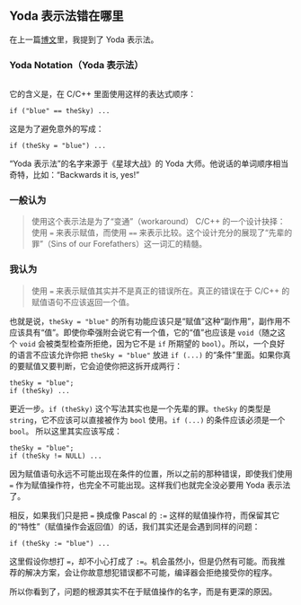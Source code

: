 <div class="inner">
<h2>Yoda 表示法错在哪里</h2>
<p>在上一篇<a href="http://www.yinwang.org/blog-cn/2013/04/14/terminology/">博文</a>里，我提到了 Yoda 表示法。</p>
<h3 id="yoda-notationyoda-表示法">Yoda Notation（Yoda 表示法）</h3>
<p><img src="http://www.yinwang.org/images/yoda-notation.jpeg" alt="" /></p>
<p>它的含义是，在 C/C++ 里面使用这样的表达式顺序：</p>
<div class="highlighter-rouge"><div class="highlight"><pre class="highlight"><code>if ("blue" == theSky) ...
</code></pre></div></div>
<p>这是为了避免意外的写成：</p>
<div class="highlighter-rouge"><div class="highlight"><pre class="highlight"><code>if (theSky = "blue") ...
</code></pre></div></div>
<p>“Yoda 表示法”的名字来源于《星球大战》的 Yoda 大师。他说话的单词顺序相当奇特，比如：“Backwards it is, yes!”</p>
<h3 id="一般认为">一般认为</h3>
<blockquote>
<p>使用这个表示法是为了“变通”（workaround） C/C++ 的一个设计抉择：使用 <code class="highlighter-rouge">=</code> 来表示赋值，而使用 <code class="highlighter-rouge">==</code> 来表示比较。这个设计充分的展现了“先辈的罪”（Sins of our Forefathers）这一词汇的精髓。</p>
</blockquote>
<h3 id="我认为">我认为</h3>
<blockquote>
<p>使用 <code class="highlighter-rouge">=</code> 来表示赋值其实并不是真正的错误所在。真正的错误在于 C/C++ 的赋值语句不应该返回一个值。</p>
</blockquote>
<p>也就是说，<code class="highlighter-rouge">theSky = "blue"</code> 的所有功能应该只是“赋值”这种“副作用”，副作用不应该具有“值”。即使你牵强附会说它有一个值，它的“值”也应该是 <code class="highlighter-rouge">void</code>（随之这个 <code class="highlighter-rouge">void</code> 会被类型检查所拒绝，因为它不是 <code class="highlighter-rouge">if</code> 所期望的 <code class="highlighter-rouge">bool</code>）。所以，一个良好的语言不应该允许你把 <code class="highlighter-rouge">theSky = "blue"</code> 放进 <code class="highlighter-rouge">if (...)</code> 的“条件”里面。如果你真的要赋值又要判断，它会迫使你把这拆开成两行：</p>
<div class="highlighter-rouge"><div class="highlight"><pre class="highlight"><code>theSky = "blue";
if (theSky) ...
</code></pre></div></div>
<p>更近一步。<code class="highlighter-rouge">if (theSky)</code> 这个写法其实也是一个先辈的罪。<code class="highlighter-rouge">theSky</code> 的类型是 <code class="highlighter-rouge">string</code>，它不应该可以直接被作为 <code class="highlighter-rouge">bool</code> 使用。<code class="highlighter-rouge">if (...)</code> 的条件应该必须是一个 <code class="highlighter-rouge">bool</code>。 所以这里其实应该写成：</p>
<div class="highlighter-rouge"><div class="highlight"><pre class="highlight"><code>theSky = "blue";
if (theSky != NULL) ...
</code></pre></div></div>
<p>因为赋值语句永远不可能出现在条件的位置，所以之前的那种错误，即使我们使用 <code class="highlighter-rouge">=</code> 作为赋值操作符，也完全不可能出现。这样我们也就完全没必要用 Yoda 表示法了。</p>
<p>相反，如果我们只是把 <code class="highlighter-rouge">=</code> 换成像 Pascal 的 <code class="highlighter-rouge">:=</code> 这样的赋值操作符，而保留其它的“特性”（赋值操作会返回值）的话，我们其实还是会遇到同样的问题：</p>
<div class="highlighter-rouge"><div class="highlight"><pre class="highlight"><code>if (theSky := "blue") ...
</code></pre></div></div>
<p>这里假设你想打 <code class="highlighter-rouge">=</code>，却不小心打成了 <code class="highlighter-rouge">:=</code>。机会虽然小，但是仍然有可能。而我推荐的解决方案，会让你故意想犯错误都不可能，编译器会拒绝接受你的程序。</p>
<p>所以你看到了，问题的根源其实不在于赋值操作的名字，而是有更深的原因。</p>
</div>
    